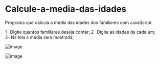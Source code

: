 # Calcule-a-media-das-idades

Programa que calcula a média das idades dos familiares com JavaScript.

1- Digite quantos familiares deseja contar;
2- Digite as idades de cada um;
3- Na tela a média será mostrada;

![image](https://user-images.githubusercontent.com/110649796/206471103-ee1da138-f94d-4a9d-95cb-4bc6b14af884.png)

![image](https://user-images.githubusercontent.com/110649796/206471484-61f5f943-3102-4e0a-9ea9-3c728ed20da4.png)
